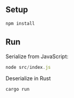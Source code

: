 ## Setup

```sh
npm install
```

## Run

Serialize from JavaScript:

```js
node src/index.js
```

Deserialize in Rust

```
cargo run
```
